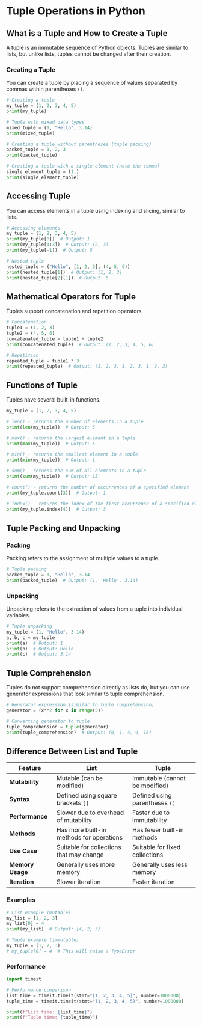 # Tuple Operations in Python

## What is a Tuple and How to Create a Tuple

A tuple is an immutable sequence of Python objects. Tuples are similar to lists, but unlike lists, tuples cannot be changed after their creation.

### Creating a Tuple

You can create a tuple by placing a sequence of values separated by commas within parentheses `()`.

```python
# Creating a tuple
my_tuple = (1, 2, 3, 4, 5)
print(my_tuple)

# Tuple with mixed data types
mixed_tuple = (1, "Hello", 3.14)
print(mixed_tuple)

# Creating a tuple without parentheses (tuple packing)
packed_tuple = 1, 2, 3
print(packed_tuple)

# Creating a tuple with a single element (note the comma)
single_element_tuple = (1,)
print(single_element_tuple)
```

## Accessing Tuple

You can access elements in a tuple using indexing and slicing, similar to lists.

```python
# Accessing elements
my_tuple = (1, 2, 3, 4, 5)
print(my_tuple[0])  # Output: 1
print(my_tuple[1:3])  # Output: (2, 3)
print(my_tuple[-1])  # Output: 5

# Nested tuple
nested_tuple = ("Hello", [1, 2, 3], (4, 5, 6))
print(nested_tuple[1])  # Output: [1, 2, 3]
print(nested_tuple[2][1])  # Output: 5
```

## Mathematical Operators for Tuple

Tuples support concatenation and repetition operators.

```python
# Concatenation
tuple1 = (1, 2, 3)
tuple2 = (4, 5, 6)
concatenated_tuple = tuple1 + tuple2
print(concatenated_tuple)  # Output: (1, 2, 3, 4, 5, 6)

# Repetition
repeated_tuple = tuple1 * 3
print(repeated_tuple)  # Output: (1, 2, 3, 1, 2, 3, 1, 2, 3)
```

## Functions of Tuple

Tuples have several built-in functions.

```python
my_tuple = (1, 2, 3, 4, 5)

# len() - returns the number of elements in a tuple
print(len(my_tuple))  # Output: 5

# max() - returns the largest element in a tuple
print(max(my_tuple))  # Output: 5

# min() - returns the smallest element in a tuple
print(min(my_tuple))  # Output: 1

# sum() - returns the sum of all elements in a tuple
print(sum(my_tuple))  # Output: 15

# count() - returns the number of occurrences of a specified element
print(my_tuple.count(3))  # Output: 1

# index() - returns the index of the first occurrence of a specified element
print(my_tuple.index(4))  # Output: 3
```

## Tuple Packing and Unpacking

### Packing

Packing refers to the assignment of multiple values to a tuple.

```python
# Tuple packing
packed_tuple = 1, "Hello", 3.14
print(packed_tuple)  # Output: (1, 'Hello', 3.14)
```

### Unpacking

Unpacking refers to the extraction of values from a tuple into individual variables.

```python
# Tuple unpacking
my_tuple = (1, "Hello", 3.14)
a, b, c = my_tuple
print(a)  # Output: 1
print(b)  # Output: Hello
print(c)  # Output: 3.14
```

## Tuple Comprehension

Tuples do not support comprehension directly as lists do, but you can use generator expressions that look similar to tuple comprehension.

```python
# Generator expression (similar to tuple comprehension)
generator = (x**2 for x in range(5))

# Converting generator to tuple
tuple_comprehension = tuple(generator)
print(tuple_comprehension)  # Output: (0, 1, 4, 9, 16)
```

## Difference Between List and Tuple

| Feature              | List                                  | Tuple                                 |
|----------------------|---------------------------------------|---------------------------------------|
| **Mutability**       | Mutable (can be modified)             | Immutable (cannot be modified)        |
| **Syntax**           | Defined using square brackets `[]`    | Defined using parentheses `()`        |
| **Performance**      | Slower due to overhead of mutability  | Faster due to immutability            |
| **Methods**          | Has more built-in methods for operations | Has fewer built-in methods            |
| **Use Case**         | Suitable for collections that may change | Suitable for fixed collections        |
| **Memory Usage**     | Generally uses more memory            | Generally uses less memory            |
| **Iteration**        | Slower iteration                      | Faster iteration                      |

### Examples

```python
# List example (mutable)
my_list = [1, 2, 3]
my_list[0] = 4
print(my_list)  # Output: [4, 2, 3]

# Tuple example (immutable)
my_tuple = (1, 2, 3)
# my_tuple[0] = 4  # This will raise a TypeError
```

### Performance

```python
import timeit

# Performance comparison
list_time = timeit.timeit(stmt="[1, 2, 3, 4, 5]", number=1000000)
tuple_time = timeit.timeit(stmt="(1, 2, 3, 4, 5)", number=1000000)

print(f"List time: {list_time}")
print(f"Tuple time: {tuple_time}")
```


